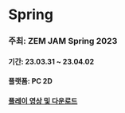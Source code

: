 # Spring
 
### 주최: ZEM JAM Spring 2023
#### 기간: 23.03.31 ~ 23.04.02
#### 플랫폼: PC 2D
#### [플레이 영상 및 다운로드](https://drive.google.com/drive/folders/1hybt8lzbS5tmglGOFKrkTJ_rZwR4Grlc)
